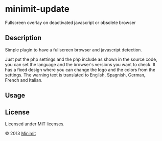 minimit-update
==============

Fullscreen overlay on deactivated javascript or obsolete browser

Description
-------
Simple plugin to have a fullscreen browser and javascript detection.

Just put the php settings and the php include as shown in the source code, you can set the language and the browser's versions you want to check.
It has a fixed design where you can change the logo and the colors from the settings. The warning text is translated to English, Spagnish, German, French and Italian.

Usage
-------


License
-------
Licensed under MIT licenses.

© 2013 [Minimit](http://www.minimit.com)
